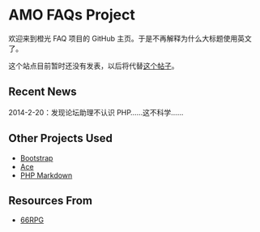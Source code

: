 AMO FAQs Project
================

欢迎来到橙光 FAQ 项目的 GitHub 主页。于是不再解释为什么大标题使用英文了。

这个站点目前暂时还没有发表，以后将代替[这个帖子](http://bbs.66rpg.com/thread-324640-1-1.html)。

Recent News
-----------

2014-2-20：发现论坛助理不认识 PHP……这不科学……

Other Projects Used
-------------------

- [Bootstrap](http://www.bootcss.com)
- [Ace](http://ace.c9.io)
- [PHP Markdown](http://michelf.ca/projects/php-markdown)

Resources From
--------------

- [66RPG](http://www.66rpg.com)

